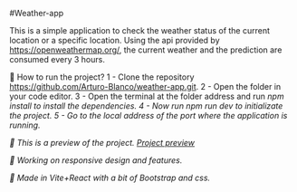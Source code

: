 #Weather-app

This is a simple application to check the weather status of the current location or a specific location. Using the api provided by https://openweathermap.org/, the current weather and the prediction are consumed every 3 hours.

:running: How to run the project?
1 - Clone the repository https://github.com/Arturo-Blanco/weather-app.git.
2 - Open the folder in your code editor.
3 - Open the terminal at the folder address and run <i>npm install<i> to install the dependencies.
4 - Now run <i>npm run dev<i> to initializate the project.
5 - Go to the local address of the port where the application is running.

:eyes: This is a preview of the project.
[Project preview](https://github.com/Arturo-Blanco/weather-app/blob/develop/Sin%20t%C3%ADtulo.png)

:construction_worker: Working on responsive design and features.

:hammer: Made in Vite+React with a bit of Bootstrap and css.
